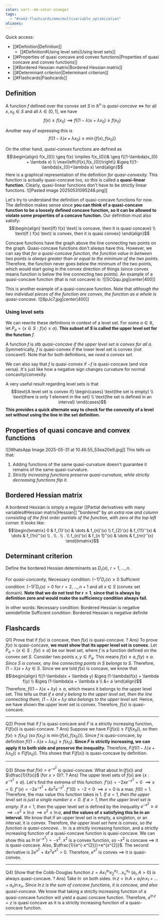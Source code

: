 ```yaml
---
color: var(--mk-color-orange)
tags:
  - "#sem2-flashcards/mme/multivariable_optimization"
aliases:
---
```

Quick access:
- [[#Definition|Definition]]
	- [[#Definition#Using level sets|Using level sets]]
- [[#Properties of quasi concave and convex functions|Properties of quasi concave and convex functions]]
- [[#Bordered Hessian matrix|Bordered Hessian matrix]]
- [[#Determinant criterion|Determinant criterion]]
- [[#Flashcards|Flashcards]]

## Definition
A function $f$ defined over the convex set $S$ in $\mathbb{R}^{n}$ is *quasi-concave* $\iff$ for all $x,x_{0} \in S$ and all $\lambda \in [0,1]$, we have
$$f(x) \geq f(x_{0}) \implies f((1-\lambda)x + \lambda x_{0}) \geq f(x_{0})$$

Another way of expressing this is
$$f((1-\lambda)x + \lambda x_{0}) \geq \min\left\{f(x),f(x_{0})\right\}$$

On the other hand, *quasi-convex* functions are defined as
$$\begin{align}
f(x_{0}) \geq f(x) \implies f(x_{0})& \geq f((1-\lambda)x_{0} + \lambda x)  \\
\max\left\{f(x),f(x_{0})\right\} &\geq f((1-\lambda)x_{0}+\lambda x)
\end{align}$$
Here is a graphical representation of the definition *for quasi-convexity.* This function is actually quasi-concave too, so this is called a **quasi-linear function.** Clearly, quasi-linear functions don't have to be strictly linear functions.
![[Pasted image 20250531095248.png]]

Let's try to understand the definition of quasi-concave functions for now. The definition makes sense since **you can think of a quasi-concave function to be a loosely defined concave function, so it can be allowed to violate some properties of a concave function.** Our definition must also satisfy:
$$\begin{align}
\text{If} f(x) \text{ is concave, then it is quasi concave} \\
\text{If } f(x) \text{ is convex, then it is quasi convex}
\end{align}$$

Concave functions have the graph above the line connecting two points on the graph. Quasi-concave functions don't always have this. However, we can say that *for a quasi-concave function, the function value in between two points is always greater than or equal to the minimum of the two points.* Therefore, the function never goes below the minimum of the two points, which would start going in the convex direction of things (since convex means function is below the line connecting two points). An example of a quasi-concave function (that is not concave) is:
![[5CQqu.jpg|center|400]]

This is another example of a quasi-concave function. Note that *although the two individual pieces of the function are convex, the function as a whole is quasi-concave.* 
![[6pJc7.jpg|center|400]]

### Using level sets
We can rewrite these definitions in context of a level set. For some $a \in \mathbb{R}$, let $P_{a}=\left\{x \in S:f(x) \geq a\right\}$. **This subset of $S$ is called the upper level set for the function** $f$. 

A function $f$ is stb *quasi-concave if the upper level set is convex for all $a$*. Symmetrically, $f$ is quasi-convex if the lower level set is convex (not concave!). Note that for both definitions, *we need a convex set.* 

We can also say that $f$ is quasi-convex if $-f$ is quasi-concave (and vice versa). It's just like how a negative sign changes curvature for normal concavity/convexity.

A very useful result regarding level sets is that
$$\text{A level set is convex if} \begin{cases}
\text{the set is empty} \\
\text{there is only 1 element in the set} \\
\text{the set is defined in an interval}
\end{cases}$$
**This provides a quick alternate way to check for the convexity of a level set without using the line in the set definition.**

## Properties of quasi concave and convex functions
![[WhatsApp Image 2025-05-31 at 10.46.55_53ea20e9.jpg]]
This tells us that:
1) Adding functions of the same quasi-curvature doesn't guarantee it remains of the same quasi-curvature.
2) *Strictly increasing functions preserve quasi-curvature, while strictly decreasing functions flip it.* 

## Bordered Hessian matrix
A bordered Hessian is simply a regular [[Partial derivatives with many variables#Hessian matrix|Hessian]] "bordered" by *an extra row and column consisting of the first order partials of the function, with zero at the top left corner.* It looks like:
$$\begin{bmatrix}
0 & f_{1}'(x) & \dots & f_{n}'(x) \\
f_{2}'(x) & f_{11}''(x) & \dots & f_{1n}''(x) \\
. \\
. \\
. \\
f_{n}'(x) & f_{n 1}''(x) & \dots & f_{nn}''(x)
\end{bmatrix}$$

## Determinant criterion
Define the bordered Hessian determinants as $D_{r}(x)$, $r=1,\dots,n$.

For *quasi-concavity,*
Necessary condition: $(-1)^{r}D_{r}(x) \geq 0$
Sufficient condition: $(-1)^{r} D_{r}(x) > 0$
for $r=2,\dots,n+1$ and all $x \in S$ (convex set domain). **Note that we do not test for $r=1$**, **since that is always by definition zero and would make the sufficiency condition always fail.** 

In other words:
Necessary condition: Bordered Hessian is negative semidefinite
Sufficient condition: Bordered Hessian is negative definite







## Flashcards
Q1) Prove that if $f(x)$ is concave, then $f(x)$ is quasi-concave.
?
Ans) To prove $f(x)$ is quasi-concave, **we must show that its upper level set is convex.** Let $P_{a}=\left\{x \in S: f(x) \geq a\right\}$ be our level set, where $f$ is a function defined on the convex set $S$. Consider two points $x,y \in P_{a}$. This means $f(x) \geq a, f(y) \geq a$. *Since $S$ is convex, any line connecting points in $S$ belongs to $S$*. Therefore, $(1-\lambda)x + \lambda y \in S$. Since we are told $f(x)$ is concave, we know that
$$\begin{align}
f((1-\lambda)x + \lambda y) &\geq (1-\lambda)f(x) + \lambda f(y) \\
&\geq (1-\lambda)a + \lambda a \\
&= a
\end{align}$$
Therefore, $f((1-\lambda)x+\lambda y) \geq a$, which means it belongs to the upper level set. This tells us that *if $x$ and $y$ belong to the upper level set, then the line connecting them, $(1-\lambda)x+\lambda y$ also belongs to the upper level set.* Hence, we have shown the upper level set is convex. Therefore, $f(x)$ is quasi-concave.
<div style='border-top: 1px solid; width: 100%; margin-top:3px; margin-bottom: 0px;'></div>

Q2) Prove that if $f$ is quasi-concave and $F$ is a strictly increasing function, $F(f(x))$ is quasi-concave.
?
Ans) Suppose we have $F(f(x))\geq F(f(x_{0}))$, so then $f(x)\geq f(x_{0})$ (so $f(x_{0})$ is $\min\left\{f(x),f(x_{0})\right\}$). Since $f$ is quasi-concave, by definition $f((1-\lambda)x+\lambda x_{0}) \geq f(x_{0})$. **Since $F$ is strictly increasing, we can apply it to both side and preserve the inequality.** Therefore, $F(f((1-\lambda)x+\lambda x_{0})) \geq F(f(x_{0}))$. This shows that $F(f(x))$ is quasi-concave by definition.
<div style='border-top: 1px solid; width: 100%; margin-top:3px; margin-bottom: 0px;'></div>

Q3) Show that $f(x) = e^{-x^{2}}$ is quasi-concave. What about $\ln(f(x))$ and $\dfrac{1}{f(x)}$ (for $x>0$)?.
?
Ans) The upper level sets of $f(x)$ are $\left\{x:e^{-x^{2}} \geq a\right\}$. Let's find the extrema of this function. $f'(x)=-2xe^{-x^{2}}=0$ $\implies x=0$. $f''(x)=-2e^{-x^{2}} + 4x^{2}e^{-x^{2}}$. $f''(0)=-2 < 0$ $\implies x=0$ is a max. $f(0)=1$. Therefore, the max value this function takes is $1$. *If $a=1$*, *then the upper level set is just a single number $x=0$*. *If $a>1$*, *then the upper level set is empty.* If $a<1$, then the upper level set is defined by the inequality $e^{-x^{2}} \geq a$ $\implies -x^{2} \geq \ln a$ $\implies x^{2} \leq \ln a$, **and the values of $x$ satisfying this lie in an interval.** We know that if an upper level set is empty, a singleton, or an interval, it is convex. Therefore, *the upper level set here is convex, so the function is quasi-concave.* 
.
$\ln$ is a strictly increasing function, and a strictly increasing function of a quasi-concave function is quasi-concave. We can show this as $\ln(e^{-x^{2}})=-x^{2}$. $x^{2}$ is a convex function, so $-x^{2}$ is concave $\implies$ it is quasi-concave. Also, $\dfrac{1}{e^{-x^{2}}}=e^{x^{2}}$. The second derivative is $2e^{x^{2}} + 4x^{2}e^{x^{2}}>0$. Therefore, $e^{x^{2}}$ is convex $\implies$ it is quasi-convex.
<div style='border-top: 1px solid; width: 100%; margin-top:3px; margin-bottom: 0px;'></div>

Q4) Show that the Cobb-Douglas function $z=Ax_{1}^{a_{1}}x_{2}^{a_{2}}\dots x_{n}^{a_{n}}$ $(a_{i},A >0)$ is always quasi-concave.
?
Ans) Take $\ln$ on both sides. $\ln z= \ln A+a_{1} \ln x_{1}+\dots+a_{n}\ln x_{n}$. *Since $\ln z$ is the sum of concave functions, it is concave, and also quasi-concave.* We know that taking a strictly increasing function of a quasi-concave function will yield a quasi concave function. Therefore, $e^{\ln z}=z$ is quasi concave as it is a strictly increasing function of a quasi-concave function.
<div style='border-top: 1px solid; width: 100%; margin-top:3px; margin-bottom: 0px;'></div>
